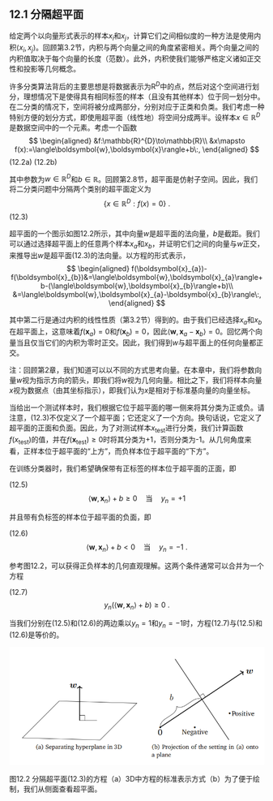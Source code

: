 ## 12.1 分隔超平面

给定两个以向量形式表示的样本$x_i$和$x_j$，计算它们之间相似度的一种方法是使用内积$\langle x_i,x_j\rangle$。回顾第3.2节，内积与两个向量之间的角度紧密相关。两个向量之间的内积值取决于每个向量的长度（范数）。此外，内积使我们能够严格定义诸如正交性和投影等几何概念。

许多分类算法背后的主要思想是将数据表示为R$^D$中的点，然后对这个空间进行划分，理想情况下是使得具有相同标签的样本（且没有其他样本）位于同一划分中。在二分类的情况下，空间将被分成两部分，分别对应于正类和负类。我们考虑一种特别方便的划分方式，即使用超平面（线性地）将空间分成两半。设样本$x\in\mathbb{R}^D$是数据空间中的一个元素。考虑一个函数
$$
\begin{aligned}
&f:\mathbb{R}^{D}\to\mathbb{R}\\
&x\mapsto f(x):=\langle\boldsymbol{w},\boldsymbol{x}\rangle+b\:,
\end{aligned}
$$
(12.2a) (12.2b)

其中参数为$w\in\mathbb{R}^D$和$b\in\mathbb{R}$。回顾第2.8节，超平面是仿射子空间。因此，我们将二分类问题中分隔两个类别的超平面定义为
$$
\left\{x\in\mathbb{R}^{D}:f(x)=0\right\}\:.
$$
(12.3)

超平面的一个图示如图12.2所示，其中向量$w$是超平面的法向量，$b$是截距。我们可以通过选择超平面上的任意两个样本$x_a$和$x_b$，并证明它们之间的向量与$w$正交，来推导出$w$是超平面(12.3)的法向量。以方程的形式表示，
$$
\begin{aligned}
f(\boldsymbol{x}_{a})-f(\boldsymbol{x}_{b})&=\langle\boldsymbol{w},\boldsymbol{x}_{a}\rangle+b-(\langle\boldsymbol{w},\boldsymbol{x}_{b}\rangle+b)\\
&=\langle\boldsymbol{w},\boldsymbol{x}_{a}-\boldsymbol{x}_{b}\rangle\:,
\end{aligned}
$$

其中第二行是通过内积的线性性质（第3.2节）得到的。由于我们已经选择$x_a$和$x_b$在超平面上，这意味着$f(\boldsymbol{x}_a)=0$和$f(\boldsymbol{x}_b)=0$，因此$\langle\boldsymbol{w},\boldsymbol{x}_a-\boldsymbol{x}_b\rangle=0$。回忆两个向量当且仅当它们的内积为零时正交。因此，我们得到$w$与超平面上的任何向量都正交。

注：回顾第2章，我们知道可以以不同的方式思考向量。在本章中，我们将参数向量$w$视为指示方向的箭头，即我们将$w$视为几何向量。相比之下，我们将样本向量$x$视为数据点（由其坐标指示），即我们认为$x$是相对于标准基向量的向量坐标。

当给出一个测试样本时，我们根据它位于超平面的哪一侧来将其分类为正或负。请注意，(12.3)不仅定义了一个超平面；它还定义了一个方向。换句话说，它定义了超平面的正面和负面。因此，为了对测试样本$x_{\text{test}}$进行分类，我们计算函数$f(x_{\text{test}})$的值，并在$f(\boldsymbol{x}_{\text{test}})\geqslant0$时将其分类为+1，否则分类为-1。从几何角度来看，正样本位于超平面的“上方”，而负样本位于超平面的“下方”。

在训练分类器时，我们希望确保带有正标签的样本位于超平面的正面，即

(12.5)
$$\langle\boldsymbol{w},\boldsymbol{x}_n\rangle+b\geqslant0\quad\text{当}\quad y_n=+1$$

并且带有负标签的样本位于超平面的负面，即

(12.6)
$$\langle\boldsymbol{w},\boldsymbol{x}_n\rangle+b<0\quad\text{当}\quad y_n=-1\:.$$

参考图12.2，可以获得正负样本的几何直观理解。这两个条件通常可以合并为一个方程

(12.7)
$$y_n(\langle\boldsymbol{w},\boldsymbol{x}_n\rangle+b)\geqslant0\:.$$

当我们分别在(12.5)和(12.6)的两边乘以$y_n=1$和$y_n=-1$时，方程(12.7)与(12.5)和(12.6)是等价的。

![](../attachments/12.2.png)

图12.2 分隔超平面(12.3)的方程（a）3D中方程的标准表示方式（b）为了便于绘制，我们从侧面查看超平面。

